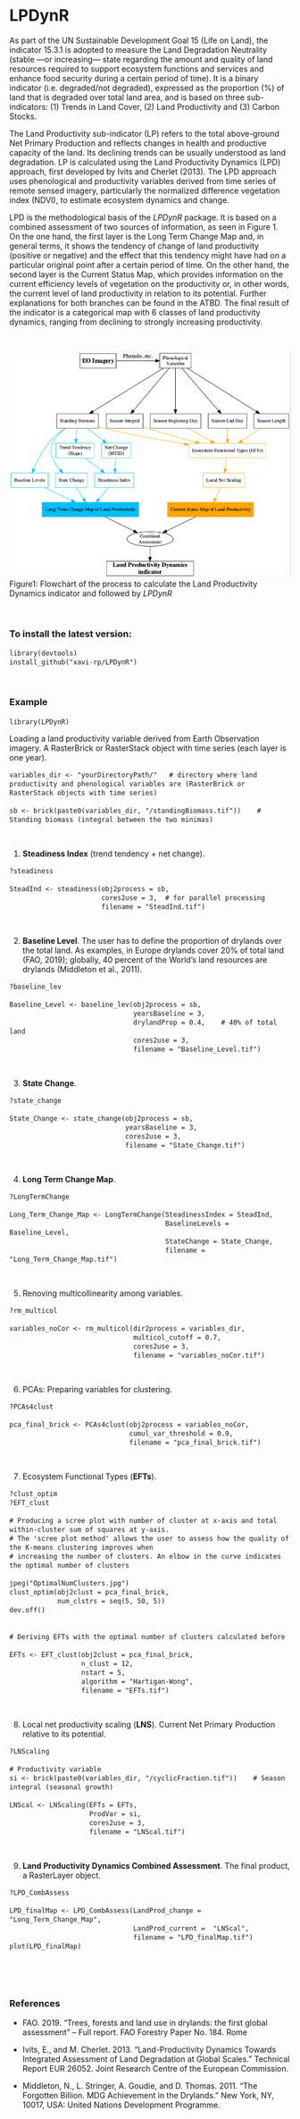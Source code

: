 # LPDynR

As part of the UN Sustainable Development Goal 15 (Life on Land), the indicator 15.3.1 is adopted to measure the Land Degradation Neutrality (stable —or increasing— state regarding the amount and quality of land resources required to support ecosystem functions and services and enhance food security during a certain period of time). It is a binary indicator (i.e. degraded/not degraded), expressed as the proportion (%) of land that is degraded over total land area, and is based on three sub-indicators: (1) Trends in Land Cover, (2) Land Productivity and (3) Carbon Stocks. 

The Land Productivity sub-indicator (LP) refers to the total above-ground Net Primary Production and reflects changes in health and productive capacity of the land. Its declining trends can be usually understood as land degradation. LP is calculated using the Land Productivity Dynamics (LPD) approach, first developed by Ivits and Cherlet (2013). The LPD approach uses phenological and productivity variables derived from time series of remote sensed imagery, particularly the normalized difference vegetation index (NDVI), to estimate ecosystem dynamics and change. 

LPD is the methodological basis of the *LPDynR* package. It is based on a combined assessment of two sources of information, as seen in Figure 1. On the one hand, the first layer is the Long Term Change Map and, in general terms, it shows the tendency of change of land productivity (positive or negative) and the effect that this tendency might have had on a particular original point after a certain period of time. On the other hand, the second layer is the Current Status Map, which provides information on the current efficiency levels of vegetation on the productivity or, in other words, the current level of land productivity in relation to its potential. Further explanations for both branches can be found in the ATBD. The final result of the indicator is a categorical map with 6 classes of land productivity dynamics, ranging from declining to strongly increasing productivity.

&nbsp;

![](doc/graph02.png?raw=true)
Figure1: Flowchart of the process to calculate the Land Productivity Dynamics indicator and followed by *LPDynR*


&nbsp;

### To install the latest version:

```
library(devtools)
install_github("xavi-rp/LPDynR")
```

&nbsp;


### Example

```
library(LPDynR)
```

Loading a land productivity variable derived from Earth Observation imagery. A RasterBrick or RasterStack object with time series (each layer is one year).
```
variables_dir <- "yourDirectoryPath/"   # directory where land productivity and phenological variables are (RasterBrick or RasterStack objects with time series)

sb <- brick(paste0(variables_dir, "/standingBiomass.tif"))    # Standing biomass (integral between the two minimas)
```
&nbsp;


1) **Steadiness Index** (trend tendency + net change).
```
?steadiness

SteadInd <- steadiness(obj2process = sb, 
                       cores2use = 3,  # for parallel processing
                       filename = "SteadInd.tif")
```
&nbsp;


2) **Baseline Level**. The user has to define the proportion of drylands over the total land. As examples, in Europe drylands cover 20% of total land (FAO, 2019); globally, 40 percent of the World’s land resources are drylands (Middleton et al., 2011).

```
?baseline_lev

Baseline_Level <- baseline_lev(obj2process = sb, 
                               yearsBaseline = 3, 
                               drylandProp = 0.4,    # 40% of total land 
                               cores2use = 3, 
                               filename = "Baseline_Level.tif")
```
&nbsp;


3) **State Change**.
```
?state_change

State_Change <- state_change(obj2process = sb, 
                             yearsBaseline = 3, 
                             cores2use = 3,
                             filename = "State_Change.tif")
```
&nbsp;


4) **Long Term Change Map**.
```
?LongTermChange

Long_Term_Change_Map <- LongTermChange(SteadinessIndex = SteadInd, 
                                       BaselineLevels = Baseline_Level,
                                       StateChange = State_Change, 
                                       filename = "Long_Term_Change_Map.tif")
```
&nbsp;


5) Renoving multicollinearity among variables.
```
?rm_multicol

variables_noCor <- rm_multicol(dir2process = variables_dir,    
                               multicol_cutoff = 0.7, 
                               cores2use = 3,
                               filename = "variables_noCor.tif")
```
&nbsp;


6) PCAs: Preparing variables for clustering.
```
?PCAs4clust

pca_final_brick <- PCAs4clust(obj2process = variables_noCor, 
                              cumul_var_threshold = 0.9,
                              filename = "pca_final_brick.tif")
```
&nbsp;


7) Ecosystem Functional Types (**EFTs**).
```
?clust_optim
?EFT_clust

# Producing a scree plot with number of cluster at x-axis and total within-cluster sum of squares at y-axis.
# The 'scree plot method' allows the user to assess how the quality of the K-means clustering improves when 
# increasing the number of clusters. An elbow in the curve indicates the optimal number of clusters

jpeg("OptimalNumClusters.jpg")
clust_optim(obj2clust = pca_final_brick, 
            num_clstrs = seq(5, 50, 5))
dev.off()


# Deriving EFTs with the optimal number of clusters calculated before

EFTs <- EFT_clust(obj2clust = pca_final_brick, 
                  n_clust = 12, 
                  nstart = 5,  
                  algorithm = "Hartigan-Wong",
                  filename = "EFTs.tif")
```
&nbsp;


8) Local net productivity scaling (**LNS**). Current Net Primary Production relative to its potential.
```
?LNScaling

# Productivity variable
si <- brick(paste0(variables_dir, "/cyclicFraction.tif"))    # Season integral (seasonal growth)

LNScal <- LNScaling(EFTs = EFTs, 
                    ProdVar = si, 
                    cores2use = 3,
                    filename = "LNScal.tif")
```
&nbsp;


9) **Land Productivity Dynamics Combined Assessment**. The final product, a RasterLayer object.
```
?LPD_CombAssess

LPD_finalMap <- LPD_CombAssess(LandProd_change = "Long_Term_Change_Map", 
                               LandProd_current =  "LNScal",
                               filename = "LPD_finalMap.tif")
plot(LPD_finalMap)
```

&nbsp;

&nbsp;

### References

- FAO. 2019. “Trees, forests and land use in drylands: the first global assessment” – Full report. FAO Forestry Paper No. 184. Rome

- Ivits, E., and M. Cherlet. 2013. “Land-Productivity Dynamics Towards Integrated Assessment of Land Degradation at Global Scales.” Technical Report EUR 26052. Joint Research Centre of the European Commission.

- Middleton, N., L. Stringer, A. Goudie, and D. Thomas. 2011. “The Forgotten Billion. MDG Achievement in the Drylands.” New York, NY, 10017, USA: United Nations Development Programme.
